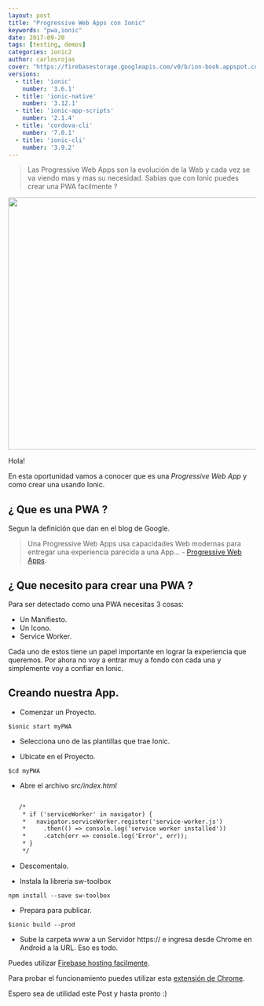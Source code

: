 ```yaml
---
layout: post
title: "Progressive Web Apps con Ionic"
keywords: "pwa,ionic"
date: 2017-09-20
tags: [testing, demos]
categories: ionic2
author: carlosrojas
cover: "https://firebasestorage.googleapis.com/v0/b/ion-book.appspot.com/o/posts%2F2017-09-20-pwa-ionic.md%2Fwhat-is-pwa-img.png?alt=media&token=e108e594-ab04-418f-9331-15e286798204"
versions:
  - title: 'ionic'
    number: '3.6.1'
  - title: 'ionic-native'
    number: '3.12.1'
  - title: 'ionic-app-scripts'
    number: '2.1.4'
  - title: 'cordova-cli'
    number: '7.0.1'
  - title: 'ionic-cli'
    number: '3.9.2'
---
```


> Las Progressive Web Apps son la evolución de la Web y cada vez se va viendo mas y mas su necesidad. Sabias que con Ionic puedes crear una PWA facilmente ?


<!--summary-->

<img width="1024" height="512" class="responsive" src="https://firebasestorage.googleapis.com/v0/b/ion-book.appspot.com/o/posts%2F2017-09-20-pwa-ionic.md%2Fwhat-is-pwa-img.png?alt=media&token=e108e594-ab04-418f-9331-15e286798204">



Hola!

En esta oportunidad vamos a conocer que es una *Progressive Web App* y como crear una usando Ionic.

<h2>¿ Que es una PWA ?</h2>

Segun la definición que dan en el blog de Google.

<blockquote>
Una Progressive Web Apps usa capacidades Web modernas para entregar una experiencia parecida a una App... - <a    href="https://developers.google.com/web/progressive-web-apps/" target="_blank">Progressive Web Apps</a>.</blockquote>

<h2>¿ Que necesito para crear una PWA ?</h2>

Para ser detectado como una PWA necesitas 3 cosas:

- Un Manifiesto.
- Un Icono.
- Service Worker.

Cada uno de estos tiene un papel importante en lograr la experiencia que queremos. Por ahora no voy a entrar muy a fondo con cada una y simplemente voy a confiar en Ionic.

<h2>Creando nuestra App.</h2>

- Comenzar un Proyecto.

````
$ionic start myPWA
````
- Selecciona uno de las plantillas que trae Ionic.

- Ubicate en el Proyecto.

````
$cd myPWA
````

- Abre el archivo *src/index.html*

````html

   /*
    * if ('serviceWorker' in navigator) {
    *   navigator.serviceWorker.register('service-worker.js')
    *     .then(() => console.log('service worker installed'))
    *     .catch(err => console.log('Error', err));
    * }
    */

````

- Descomentalo.

- Instala la libreria sw-toolbox

````
npm install --save sw-toolbox
````

- Prepara para publicar.

````
$ionic build --prod
````

- Sube la carpeta *www* a un Servidor https:// e ingresa desde Chrome en Android a la URL. Eso es todo.

Puedes utilizar <a href="https://firebase.google.com/docs/hosting/deploying">Firebase hosting facilmente</a>.

Para probar el funcionamiento puedes utilizar esta <a href="https://developers.google.com/web/tools/lighthouse/">extensión de Chrome</a>.

Espero sea de utilidad este Post y hasta pronto :)